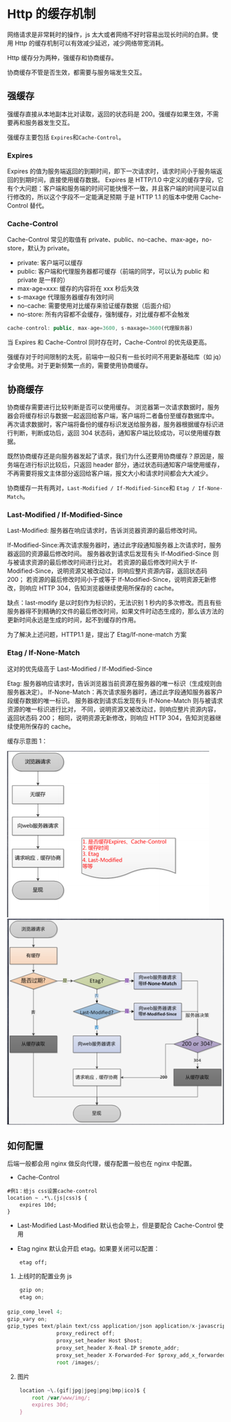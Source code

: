 # Http 的缓存机制

网络请求是非常耗时的操作，js 太大或者网络不好时容易出现长时间的白屏。使用 Http 的缓存机制可以有效减少延迟，减少网络带宽消耗。

Http 缓存分为两种，强缓存和协商缓存。

协商缓存不管是否生效，都需要与服务端发生交互。

## 强缓存

强缓存直接从本地副本比对读取，返回的状态码是 200。强缓存如果生效，不需要再和服务器发生交互。

强缓存主要包括 `Expires`和`Cache-Control`。

### Expires

Expires 的值为服务端返回的到期时间，即下一次请求时，请求时间小于服务端返回的到期时间，直接使用缓存数据。
Expires 是 HTTP/1.0 中定义的缓存字段，它有个大问题：客户端和服务端的时间可能快慢不一致，并且客户端的时间是可以自行修改的，所以这个字段不一定能满足预期
于是 HTTP 1.1 的版本中使用 Cache-Control 替代。

### Cache-Control

Cache-Control 常见的取值有 private、public、no-cache、max-age，no-store，默认为 private。

- private: 客户端可以缓存
- public: 客户端和代理服务器都可缓存（前端的同学，可以认为 public 和 private 是一样的）
- max-age=xxx: 缓存的内容将在 xxx 秒后失效
- s-maxage 代理服务器缓存有效时间
- no-cache: 需要使用对比缓存来验证缓存数据（后面介绍）
- no-store: 所有内容都不会缓存，强制缓存，对比缓存都不会触发

```javascript
cache-control: public, max-age=3600, s-maxage=3600(代理服务器)
```

当 Expires 和 Cache-Control 同时存在时，Cache-Control 的优先级更高。

强缓存对于时间限制的太死，前端中一般只有一些长时间不用更新基础库（如 jq）才会使用。对于更新频繁一点的，需要使用协商缓存。

## 协商缓存

协商缓存需要进行比较判断是否可以使用缓存。
浏览器第一次请求数据时，服务器会将缓存标识与数据一起返回给客户端，客户端将二者备份至缓存数据库中。
再次请求数据时，客户端将备份的缓存标识发送给服务器，服务器根据缓存标识进行判断，判断成功后，返回 304 状态码，通知客户端比较成功，可以使用缓存数据。

既然协商缓存还是向服务器发起了请求，我们为什么还要用协商缓存？原因是，服务端在进行标识比较后，只返回 header 部分，通过状态码通知客户端使用缓存，不再需要将报文主体部分返回给客户端，报文大小和请求时间都会大大减少。

协商缓存一共有两对，`Last-Modified / If-Modified-Since`和 `Etag / If-None-Match`。

### Last-Modified / If-Modified-Since

Last-Modified: 服务器在响应请求时，告诉浏览器资源的最后修改时间。

If-Modified-Since:再次请求服务器时，通过此字段通知服务器上次请求时，服务器返回的资源最后修改时间。
服务器收到请求后发现有头 If-Modified-Since 则与被请求资源的最后修改时间进行比对。
若资源的最后修改时间大于 If-Modified-Since，说明资源又被改动过，则响应整片资源内容，返回状态码 200；
若资源的最后修改时间小于或等于 If-Modified-Since，说明资源无新修改，则响应 HTTP 304，告知浏览器继续使用所保存的 cache。

缺点：last-modify 是以时刻作为标识的，无法识别 1 秒内的多次修改。而且有些服务器得不到精确的文件的最后修改时间，如果文件时动态生成的，那么该方法的更新时间永远是生成的时间，起不到缓存的作用。

为了解决上述问题，HTTP1.1 是，提出了 Etag/If-none-match 方案

### Etag / If-None-Match

这对的优先级高于 Last-Modified / If-Modified-Since

Etag: 服务器响应请求时，告诉浏览器当前资源在服务器的唯一标识（生成规则由服务器决定）。
If-None-Match：再次请求服务器时，通过此字段通知服务器客户段缓存数据的唯一标识。
服务器收到请求后发现有头 If-None-Match 则与被请求资源的唯一标识进行比对，
不同，说明资源又被改动过，则响应整片资源内容，返回状态码 200；
相同，说明资源无新修改，则响应 HTTP 304，告知浏览器继续使用所保存的 cache。

缓存示意图 1：

![](./images/no_cache.png)
![](./images/has_cache.png)

## 如何配置

后端一般都会用 nginx 做反向代理，缓存配置一般也在 nginx 中配置。

- Cache-Control

```shell
#例1：给js css设置cache-control
location ~ .*\.(js|css)$ {
    expires 10d;
}
```

- Last-Modified
  Last-Modified 默认也会带上，但是要配合 Cache-Control 使用

- Etag
  nginx 默认会开启 etag。如果要关闭可以配置：

```shell
    etag off;
```

1. 上线时的配置业务 js

```javascript
    gzip on;
    etag on;

gzip_comp_level 4;
gzip_vary on;
gzip_types text/plain text/css application/json application/x-javascript application/javascript text/xml application/xml application/rss+xml text/javascript image/svg+xml application/vnd.ms-fontobject application/x-font-ttf font/opentype;
                proxy_redirect off;
                proxy_set_header Host $host;
                proxy_set_header X-Real-IP $remote_addr;
                proxy_set_header X-Forwarded-For $proxy_add_x_forwarded_for;
                root /images/;
```

2. 图片

```javascript
    location ~\.(gif|jpg|jpeg|png|bmp|ico)$ {
        root /var/www/img/;
        expires 30d;
    }

```
